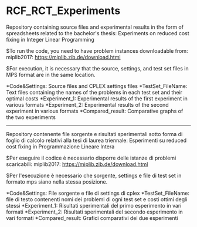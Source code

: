 # RCF_RCT_Experiments

Repository containing source files and experimental results in the form of spreadsheets related to the bachelor's thesis: Experiments on reduced cost fixing in Integer Linear Programming

$To run the code, you need to have problem instances downloadable from:
miplib2017: https://miplib.zib.de/download.html

$For execution, it is necessary that the source, settings, and test set files in MPS format are in the same location.

*Code&Settings: Source files and CPLEX settings files
*TestSet_FileName: Text files containing the names of the problems in each test set and their optimal costs
*Experiment_1: Experimental results of the first experiment in various formats
*Experiment_2: Experimental results of the second experiment in various formats
*Compared_result: Comparative graphs of the two experiments

---------------------------------------------------------------------------------------------------------------------------------------------------------------

Repository contenente file sorgente e risultati sperimentali sotto forma di foglio di calcolo relativi alla tesi di laurea triennale: Esperimenti su reduced cost fixing in Programmazione Lineare Intera

$Per eseguire il codice è necessario disporre delle istanze di problemi scaricabili:
miplib2017: https://miplib.zib.de/download.html

$Per l'esecuzione è necessario che sorgente, settings e file di test set in formato mps siano nella stessa posizione.

*Code&Settings: File sorgente e file di settings di cplex
*TestSet_FileName: file di testo contenenti nomi dei problemi di ogni test set e costi ottimi degli stessi
*Experiment_1: Risultati sperimentali del primo esperimento in vari formati
*Experiment_2: Risultati sperimentali del secondo esperimento in vari formati
*Compared_result: Grafici comparativi dei due esperimenti
